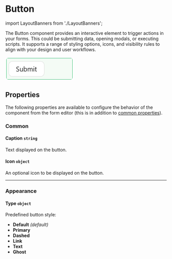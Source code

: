 # Button

import LayoutBanners from './LayoutBanners';

The Button component provides an interactive element to trigger actions in your forms. This could be submitting data, opening modals, or executing scripts. It supports a range of styling options, icons, and visibility rules to align with your design and user workflows.

![Image](../data-entry/images/button1.png)


[//]: # '<iframe width="100%" height="500" src="https://pd-docs-adminportal-test.shesha.dev/shesha/forms-designer/?id=4d5f3201-2ba4-4a19-b3de-08153124ea65" title="button Component" ></iframe>'

## Properties

The following properties are available to configure the behavior of the component from the form editor (this is in addition to [common properties](/docs/front-end-basics/form-components/common-component-properties)).

### Common

#### **Caption** `string`  
Text displayed on the button.

#### **Icon** `object`  
An optional icon to be displayed on the button.
___

### Appearance

#### **Type** `object`  
Predefined button style:
- **Default** *(default)*
- **Primary**
- **Dashed**
- **Link**
- **Text**
- **Ghost**